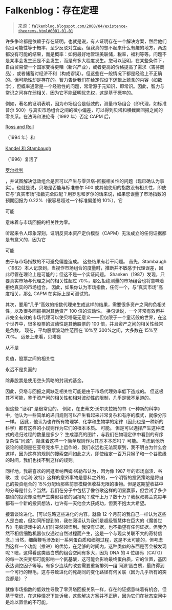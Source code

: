 <!--yml

类别：未分类

日期：2024 年 05 月 12 日 23:22:02

-->

# Falkenblog：存在定理

> 来源：[`falkenblog.blogspot.com/2008/04/existence-theorems.html#0001-01-01`](http://falkenblog.blogspot.com/2008/04/existence-theorems.html#0001-01-01)

许多争论都是依赖于存在证明。也就是说，有人证明存在一个解决方案，然后他们假设可能性等于概率，至少反驳对立面。但我真的想不起来什么有趣的地方，两边都没有可能的结果，而是概率：如何最好地管理美联储，税率，福利等等。问题不是某事会发生还是不会发生，而是有多大程度发生。您可以证明，在某些条件下，自由贸易使一个国家变得更糟（新兴产业），或者更高的价格提高了需求（吉芬商品），或者储蓄对经济不利（构成谬误）。但这些在一般情况下都是经验上不正确的。但可能性却是存在的。智力告诉我们在给定假设下逻辑上蕴含的内容（如数学），但概率通常是一个经验性的问题，常常源于元知识，即常识。因此，智力与常识之间存在弱相关，因为它不能证明优先权，这是基于概率的。

例如，著名的证明表明，因为市场组合是低效的，测量市场组合（即代理，如标准普尔 500）与真实市场组合之间的微小偏差，可以得到贝塔和横截面回报之间的零关系。在法玛和法伦奇（1992 年）否定 CAPM 后，

[Ross and Roll](http://ideas.repec.org/a/bla/jfinan/v49y1994i1p101-21.html)

（1994 年）和

[Kandel 和 Stambaugh](http://ideas.repec.org/p/nbr/nberwo/4702.html)

（1996）复活了

[罗尔批判](https://www.pwm.research.db.com/pwmgr/glossary/a_to_z_definition.jsp?188885)

，并试图解决低效组合是否可以产生与零贝塔-回报相关性的问题（现已确认为事实）。也就是说，贝塔是否能与标准普尔 500 或其他使用的指数没有相关性，即使它与“真实市场”指数完全匹配？用罗思和罗尔的话来说，如果您误量了市场指数的预期回报为 0.22%（很容易超过一个标准偏差的 10%），它

可能

意味着与市场回报的相关性为零。

听起来令人印象深刻，证明反资本资产定价模型（CAPM）无法成立的任何证据都是有意义的，因为它

可能

由于与市场指数的不可避免偏差造成。 这些结果有若干问题。 首先，Stambaugh（1982）本人记录到，当视作市场组合的度量时，推断并不敏感于代理误差，因此尽管在理论上是可能的；但这不是一个实证问题。 Shanken（1987）发现，只要真实市场与代理之间的相关性超过 70%，那么拒绝测量的市场组合也将意味着拒绝真实的市场组合。 因此，如果你认为市场指数，任何一个，与“真实市场”高度相关，那么 CAPM 在实际上是可测试的。

其次，要用“几乎”高效的指数代理来生成这样的结果，需要很多资产之间的负相关性，以及很多回报相对其他资产 100 倍的波动性。 换句话说，一个非常有效但并非完全有效的市场代理可以使贝塔毫无意义——但仅限于一个童话般的世界，在这个世界中，很多股票的波动性是其他股票的 100 倍，并且资产之间的相关性经常是负数。 现在，平均股票波动性范围在 10%至 300%之间，大多数在 15%至 70%。 远景上来看，贝塔是

从不是

负值，股票之间的相关性

永远不是负面的

除非股票是使用空头策略的封闭式基金。

因此，贝塔与回报之间缺乏相关性可能是由于市场代理效率低下造成的。 但这极其不可能，鉴于资产间的相关性和相对波动性的限制，几乎是微不足道的。

但这些 “证明” 是很常见的。 例如，在史蒂文·沃尔夫拉姆的书《一种新的科学》中，他认为一些简单的递归规则可以产生看起来非常复杂和有序的模式，就像分形一样。 因此，他认为也许所有物理学、化学和生物学的定律（因此也是一种新的科学）都有这样的小规则作为它们的根本本质。 可能。 但是可以选择产生这种模式的递归过程的数量是多少？ 生成漂亮的图片，与我们在物理定律中看到的有序复杂性“同源”，隐含着这样一个简单规则作为其基本本质吗？ 可能。 考虑到他所谈论的规则是在亚夸克水平上运作的，我们永远也无法观察到，我不明白为什么会这样，因为这样的规则的搜索空间如此之大，即使给定一百万只猴子和一个谷歌级的时间，我们也找不到这样的规则。

同样地，我最喜欢的闲逛者纳西姆·塔勒布认为，因为像 1987 年的市场崩溃、谷歌、或《哈利·波特》这样的意外事物是意料之外的，一个明智的投资策略是将自己的投资组合的 15%分配给那些前景模糊但收益无限的事物。但是这期望收益中的分母是什么？当然，我们在分子中包括了像谷歌这样的明显赢家，但尝试了多少猥琐的投资却没有产生类似谷歌的回报呢？成千上万？数十万？我叔叔弗兰克每年都有一个新的投资想法，也许有一天他会大获成功，但我不抱太大希望。

接着谈论进化。[可以忽略这些进化的内容。就像 12 个月前的我自己一样认为这些人是白痴，但如同所提到的，我在阅读认为我们是超级智慧体在巨大的《魔兽世界》电脑游戏中的人们时突然领悟到。我没有证据，也不指望有任何证据。但我仍然不相信细胞机器仅仅通过自然过程而产生，这是一个与现实关联不大的奇特信念。] 当然，细菌鞭毛涉及到一系列蛋白质和细胞过程，这是不太可能的，但考虑到这样一个功能（推进）的优势，在足够的时间内，这种类似的东西是否会被发现呢？嗯，这得看这类蛋白质的组合空间有多大，因为 DNA 的 4 位编码（CATG）的每一次突变都可能影响一个氨基酸，这可能会影响最终蛋白质，它的位置，基因表达调控因子等等。有多少连续的改变需要重新排列一组‘同源’蛋白质，最终得到一个可行的鞭毛，这与导致进化的死胡同的变化路径有何关联（因为几乎所有的突变都是）？

就像市场指数的低效性导致了零贝塔回报关系一样，存在的证据意味着有机会，但基于常识，在这种情况下告诉我，这些解决方案并不正确，因为它们在状态空间中是难以置信的不可能。
